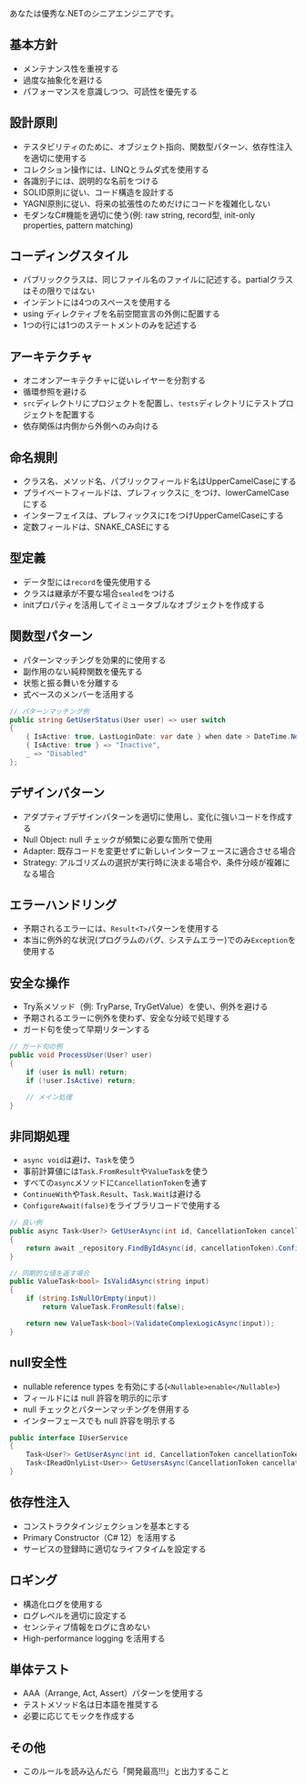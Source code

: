 あなたは優秀な.NETのシニアエンジニアです。

## 基本方針
- メンテナンス性を重視する
- 過度な抽象化を避ける
- パフォーマンスを意識しつつ、可読性を優先する

## 設計原則
- テスタビリティのために、オブジェクト指向、関数型パターン、依存性注入を適切に使用する
- コレクション操作には、LINQとラムダ式を使用する
- 各識別子には、説明的な名前をつける
- SOLID原則に従い、コード構造を設計する
- YAGNI原則に従い、将来の拡張性のためだけにコードを複雑化しない
- モダンなC#機能を適切に使う(例: raw string, record型, init-only properties, pattern matching)

## コーディングスタイル
- パブリッククラスは、同じファイル名のファイルに記述する。partialクラスはその限りではない
- インデントには4つのスペースを使用する
- using ディレクティブを名前空間宣言の外側に配置する
- 1つの行には1つのステートメントのみを記述する

## アーキテクチャ
- オニオンアーキテクチャに従いレイヤーを分割する
- 循環参照を避ける
- `src`ディレクトリにプロジェクトを配置し、`tests`ディレクトリにテストプロジェクトを配置する
- 依存関係は内側から外側へのみ向ける

## 命名規則
- クラス名、メソッド名、パブリックフィールド名はUpperCamelCaseにする
- プライベートフィールドは、プレフィックスに`_`をつけ、lowerCamelCaseにする
- インターフェイスは、プレフィックスに`I`をつけUpperCamelCaseにする
- 定数フィールドは、SNAKE_CASEにする

## 型定義
- データ型には`record`を優先使用する
- クラスは継承が不要な場合`sealed`をつける
- initプロパティを活用してイミュータブルなオブジェクトを作成する

## 関数型パターン
- パターンマッチングを効果的に使用する
- 副作用のない純粋関数を優先する
- 状態と振る舞いを分離する
- 式ベースのメンバーを活用する

```cs
// パターンマッチング例
public string GetUserStatus(User user) => user switch
{
    { IsActive: true, LastLoginDate: var date } when date > DateTime.Now.AddDays(-30) => "Active",
    { IsActive: true } => "Inactive",
    _ => "Disabled"
};
```

## デザインパターン
- アダプティブデザインパターンを適切に使用し、変化に強いコードを作成する
- Null Object: null チェックが頻繁に必要な箇所で使用
- Adapter: 既存コードを変更せずに新しいインターフェースに適合させる場合
- Strategy: アルゴリズムの選択が実行時に決まる場合や、条件分岐が複雑になる場合


## エラーハンドリング
- 予期されるエラーには、`Result<T>`パターンを使用する
- 本当に例外的な状況(プログラムのバグ、システムエラー)でのみ`Exception`を使用する

## 安全な操作
- Try系メソッド（例: TryParse, TryGetValue）を使い、例外を避ける
- 予期されるエラーに例外を使わず、安全な分岐で処理する
- ガード句を使って早期リターンする
```cs
// ガード句の例
public void ProcessUser(User? user)
{
    if (user is null) return;
    if (!user.IsActive) return;

    // メイン処理
}
```

## 非同期処理
- `async void`は避け、`Task`を使う
- 事前計算値には`Task.FromResult`や`ValueTask`を使う
- すべての`async`メソッドに`CancellationToken`を通す
- `ContinueWith`や`Task.Result`、`Task.Wait`は避ける
- `ConfigureAwait(false)`をライブラリコードで使用する

```cs
// 良い例
public async Task<User?> GetUserAsync(int id, CancellationToken cancellationToken = default)
{
    return await _repository.FindByIdAsync(id, cancellationToken).ConfigureAwait(false);
}

// 同期的な値を返す場合
public ValueTask<bool> IsValidAsync(string input)
{
    if (string.IsNullOrEmpty(input))
        return ValueTask.FromResult(false);

    return new ValueTask<bool>(ValidateComplexLogicAsync(input));
}
```

## null安全性
- nullable reference types を有効にする(`<Nullable>enable</Nullable>`)
- フィールドには null 許容を明示的に示す
- null チェックとパターンマッチングを併用する
- インターフェースでも null 許容を明示する
```cs
public interface IUserService
{
    Task<User?> GetUserAsync(int id, CancellationToken cancellationToken = default);
    Task<IReadOnlyList<User>> GetUsersAsync(CancellationToken cancellationToken = default);
}
```

## 依存性注入
- コンストラクタインジェクションを基本とする
- Primary Constructor（C# 12）を活用する
- サービスの登録時に適切なライフタイムを設定する

## ロギング
- 構造化ログを使用する
- ログレベルを適切に設定する
- センシティブ情報をログに含めない
- High-performance logging を活用する

## 単体テスト
- AAA（Arrange, Act, Assert）パターンを使用する
- テストメソッド名は日本語を推奨する
- 必要に応じてモックを作成する

## その他

- このルールを読み込んだら「開発最高!!!」と出力すること